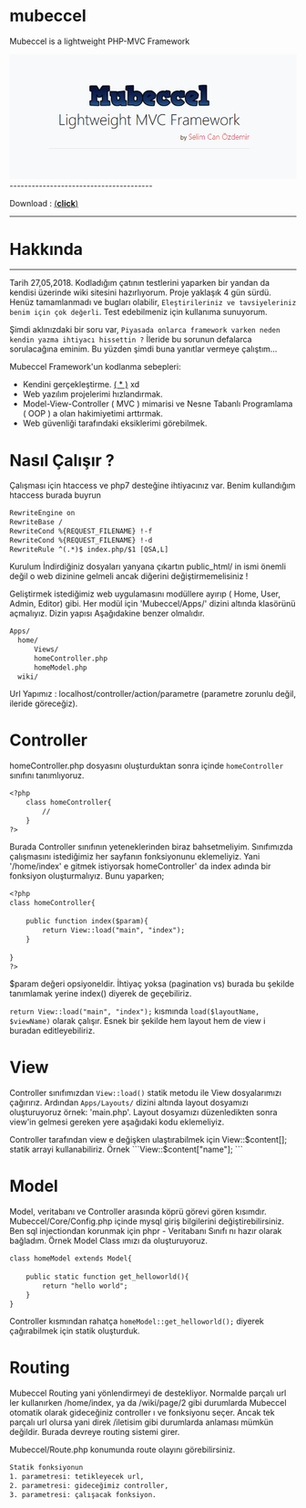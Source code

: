 # mubeccel
Mubeccel is a lightweight PHP-MVC Framework

<img src="mubeccel.PNG">
---------------------------------------

Download : <a href="https://selimcan.com/mubeccel/mubeccel.zip">(__click__)</a>

---------------------------------------
# Hakkında

<hr>

Tarih <span class="text-success">27,05,2018</span>. Kodladığım çatının testlerini yaparken bir yandan da 
kendisi üzerinde wiki sitesini hazırlıyorum. Proje yaklaşık 4 gün sürdü. Henüz tamamlanmadı 
ve bugları olabilir, `Eleştirileriniz ve tavsiyeleriniz benim için çok değerli`. Test edebilmeniz için kullanıma sunuyorum.  

Şimdi aklınızdaki bir soru var,
```Piyasada onlarca framework varken neden kendin yazma ihtiyacı hissettin ?``` 
İleride bu sorunun defalarca sorulacağına eminim. Bu yüzden şimdi buna yanıtlar vermeye çalıştım...

Mubeccel Framework'un kodlanma sebepleri: 
<ul>
    <li>
        Kendini gerçekleştirme. <a href="https://en.wikipedia.org/wiki/Maslow%27s_hierarchy_of_needs">( * )</a> xd
    </li>
    <li>
        Web yazılım projelerimi hızlandırmak.
    </li>
    <li>
        Model-View-Controller ( MVC ) mimarisi ve Nesne Tabanlı Programlama ( OOP ) a olan
        hakimiyetimi arttırmak.
    </li>
    <li>
        Web güvenliği tarafındaki eksiklerimi görebilmek.
    </li>
</ul>



# Nasıl Çalışır ?

Çalışması için htaccess ve php7 desteğine ihtiyacınız var. Benim kullandığım htaccess burada buyrun

```
RewriteEngine on
RewriteBase /
RewriteCond %{REQUEST_FILENAME} !-f
RewriteCond %{REQUEST_FILENAME} !-d
RewriteRule ^(.*)$ index.php/$1 [QSA,L]
```
    

Kurulum
İndirdiğiniz dosyaları yanyana çıkartın public_html/ in ismi önemli değil o web dizinine gelmeli ancak diğerini değiştirmemelisiniz !

Geliştirmek istediğimiz web uygulamasını modüllere ayırıp ( Home, User, Admin, Editor) gibi. Her modül için 'Mubeccel/Apps/' dizini altında klasörünü açmalıyız. Dizin yapısı Aşağıdakine benzer olmalıdır.

```
Apps/
  home/
      Views/
      homeController.php
      homeModel.php
  wiki/
```
Url Yapımız : localhost/controller/action/parametre (parametre zorunlu değil, ileride göreceğiz). 


# Controller

homeController.php dosyasını oluşturduktan sonra içinde `homeController` sınıfını tanımlıyoruz.


```
<?php
    class homeController{
        //
    }
?>
```
Burada Controller sınıfının yeteneklerinden biraz bahsetmeliyim. Sınıfımızda çalışmasını istediğimiz her sayfanın fonksiyonunu eklemeliyiz. Yani '/home/index' e gitmek istiyorsak homeController' da index adında bir fonksiyon oluşturmalıyız. Bunu yaparken;


```
<?php
class homeController{
    
    public function index($param){
        return View::load("main", "index");
    }

}
?>
```
$param değeri opsiyoneldir. İhtiyaç yoksa (pagination vs) burada bu şekilde tanımlamak yerine index() diyerek de geçebiliriz.

```return View::load("main", "index");``` kısmında ```load($layoutName, $viewName)``` olarak çalışır. Esnek bir şekilde hem layout hem de view i buradan editleyebiliriz. 


# View

Controller sınıfımızdan `View::load()` statik metodu ile View dosyalarımızı çağırırız. Ardından `Apps/Layouts/` dizini altında layout dosyamızı oluşturuyoruz örnek: 'main.php'. Layout dosyamızı düzenledikten sonra view'in gelmesi gereken yere aşağıdaki kodu eklemeliyiz.
<?=View::render()?>

Controller tarafından view e değişken ulaştırabilmek için View::$content[]; statik arrayi kullanabiliriz. Örnek ```View::$content["name"]; ```


# Model

Model, veritabanı ve Controller arasında köprü görevi gören kısımdır. Mubeccel/Core/Config.php içinde mysql giriş bilgilerini değiştirebilirsiniz. Ben sql injectiondan korunmak için phpr - Veritabanı Sınıfı nı hazır olarak bağladım. Örnek Model Class ımızı da oluşturuyoruz.
```
class homeModel extends Model{

    public static function get_helloworld(){
        return "hello world";
    }
}
```

Controller kısmından rahatça ```homeModel::get_helloworld();``` diyerek çağırabilmek için statik oluşturduk. 




# Routing

Mubeccel Routing yani yönlendirmeyi de destekliyor. Normalde parçalı url ler kullanırken /home/index, ya da /wiki/page/2 gibi durumlarda Mubeccel otomatik olarak gideceğiniz controller ı ve fonksiyonu seçer. Ancak tek parçalı url olursa yani direk /iletisim gibi durumlarda anlaması mümkün değildir. Burada devreye routing sistemi girer.

Mubeccel/Route.php konumunda route olayını görebilirsiniz.
```
Statik fonksiyonun
1. parametresi: tetikleyecek url, 
2. parametresi: gideceğimiz controller,
3. parametresi: çalışacak fonksiyon.
```
